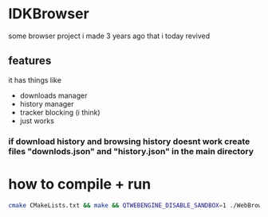# IDKBrowser
some browser project i made 3 years ago that i today revived
## features
it has things like
- downloads manager
- history manager
- tracker blocking (i think)
- just works

### if download history and browsing history doesnt work create files "downlods.json" and "history.json" in the main directory

# how to compile + run

```sh
cmake CMakeLists.txt && make && QTWEBENGINE_DISABLE_SANDBOX=1 ./WebBrowser
```
